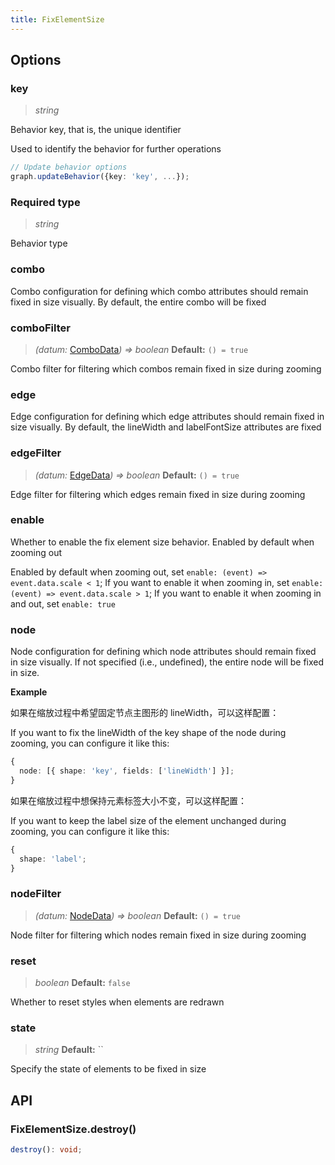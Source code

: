 ```yaml
---
title: FixElementSize
---
```


## Options

### key

> _string_

Behavior key, that is, the unique identifier

Used to identify the behavior for further operations

```typescript
// Update behavior options
graph.updateBehavior({key: 'key', ...});
```

### <Badge type="success">Required</Badge> type

> _string_

Behavior type

### combo

Combo configuration for defining which combo attributes should remain fixed in size visually. By default, the entire combo will be fixed

### comboFilter

> _(datum:_ [ComboData](/api/graph/option#combodata)_) => boolean_ **Default:** `() = true`

Combo filter for filtering which combos remain fixed in size during zooming

### edge

Edge configuration for defining which edge attributes should remain fixed in size visually. By default, the lineWidth and labelFontSize attributes are fixed

### edgeFilter

> _(datum:_ [EdgeData](/api/graph/option#edgedata)_) => boolean_ **Default:** `() = true`

Edge filter for filtering which edges remain fixed in size during zooming

### enable

Whether to enable the fix element size behavior. Enabled by default when zooming out

Enabled by default when zooming out, set `enable: (event) => event.data.scale < 1`; If you want to enable it when zooming in, set `enable: (event) => event.data.scale > 1`; If you want to enable it when zooming in and out, set `enable: true`

### node

Node configuration for defining which node attributes should remain fixed in size visually. If not specified (i.e., undefined), the entire node will be fixed in size.

**Example**

如果在缩放过程中希望固定节点主图形的 lineWidth，可以这样配置：

If you want to fix the lineWidth of the key shape of the node during zooming, you can configure it like this:

```ts
{
  node: [{ shape: 'key', fields: ['lineWidth'] }];
}
```

如果在缩放过程中想保持元素标签大小不变，可以这样配置：

If you want to keep the label size of the element unchanged during zooming, you can configure it like this:

```ts
{
  shape: 'label';
}
```

### nodeFilter

> _(datum:_ [NodeData](/api/graph/option#nodedata)_) => boolean_ **Default:** `() = true`

Node filter for filtering which nodes remain fixed in size during zooming

### reset

> _boolean_ **Default:** `false`

Whether to reset styles when elements are redrawn

### state

> _string_ **Default:** ``

Specify the state of elements to be fixed in size

## API

### FixElementSize.destroy()

```typescript
destroy(): void;
```
